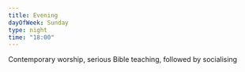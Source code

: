 ```yaml
---
title: Evening
dayOfWeek: Sunday
type: night
time: "18:00"
---
```

Contemporary worship, serious Bible teaching, followed by socialising
